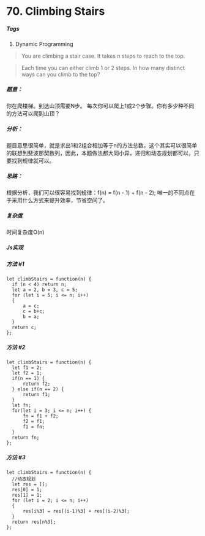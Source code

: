 # 70. Climbing Stairs
##### Tags
1. Dynamic Programming

>You are climbing a stair case. It takes n steps to reach to the top.

>Each time you can either climb 1 or 2 steps. In how many distinct ways can you climb to the top?

##### 题意：
你在爬楼梯。到达山顶需要N步。
每次你可以爬上1或2个步骤。你有多少种不同的方法可以爬到山顶？

##### 分析：
题目意思很简单，就是求出1和2组合相加等于n的方法总数，这个其实可以很简单的联想到斐波那契数列，因此，本题做法都大同小异，递归和动态规划都可以，只要找到规律就可以。

##### 思路：
根据分析，我们可以很容易找到规律：f(n) = f(n - 1) + f(n - 2);
唯一的不同点在于采用什么方式来提升效率，节省空间了。

##### 复杂度
时间复杂度O(n)

##### Js实现
##### 方法 #1

```
let climbStairs = function(n) {
  if (n < 4) return n;  
  let a = 2, b = 3, c = 5;  
  for (let i = 5; i <= n; i++)  
  {  
      a = c;  
      c = b+c;  
      b = a;  
  }  
  return c; 
};
```

##### 方法 #2

```
let climbStairs = function(n) {
  let f1 = 2;
  let f2 = 1;
  if(n == 1) {
      return f2;
  } else if(n == 2) {
      return f1;
  }
  let fn;
  for(let i = 3; i <= n; i++) {
      fn = f1 + f2;
      f2 = f1;
      f1 = fn;
  }
  return fn;
};
```

##### 方法 #3
```
let climbStairs = function(n) {
  //动态规划
  let res = [];  
  res[0] = 1;  
  res[1] = 1;  
  for (let i = 2; i <= n; i++)  
  {  
      res[i%3] = res[(i-1)%3] + res[(i-2)%3];  
  }  
  return res[n%3];  
};
```